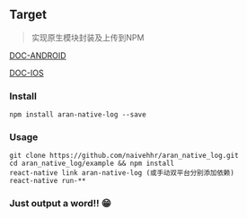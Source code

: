 ## Target
> 实现原生模块封装及上传到NPM

[DOC-ANDROID](https://github.com/naivehhr/react-native-technique-record/blob/master/Android%E5%8E%9F%E7%94%9F%E6%A8%A1%E5%9D%97%E5%B0%81%E8%A3%85.md)

[DOC-IOS](https://github.com/naivehhr/react-native-technique-record/blob/master/IOS%E5%8E%9F%E7%94%9F%E6%A8%A1%E5%9D%97%E5%B0%81%E8%A3%85.md)

### Install 

```
npm install aran-native-log --save
```
### Usage

```
git clone https://github.com/naivehhr/aran_native_log.git
cd aran_native_log/example && npm install
react-native link aran-native-log (或手动双平台分别添加依赖)
react-native run-**

```

### Just output a word!! 😁